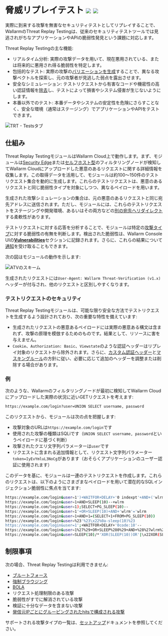 [al-brute-force-attack]:      ../../attacks-vulns-list.md#brute-force-attack
[al-forced-browsing]:         ../../attacks-vulns-list.md#forced-browsing
[al-bola]:                     ../../attacks-vulns-list.md#broken-object-level-authorization-bola
[img-verification-statuses]:    ../../images/user-guides/events/attack-verification-statuses.png
[img-verified-icon]:            ../../images/user-guides/events/verified.png
[img-error-icon]:               ../../images/user-guides/events/error.png#mini
[img-forced-icon]:              ../../images/user-guides/events/forced.png#mini
[img-sheduled-icon]:            ../../images/user-guides/events/sheduled.png#mini
[img-cloud-icon]:               ../../images/user-guides/events/cloud.png#mini
[img-skip-icon]:                ../../images/user-guides/events/skipped.png#mini
[img-happening-icon]:           ../../images/user-guides/events/happening.png#mini

# 脅威リプレイテスト <a href="../../../about-wallarm/subscription-plans/#core-subscription-plans"><img src="../../../images/api-security-tag.svg" style="border: none;"></a> <a href="../../../about-wallarm/subscription-plans/#core-subscription-plans"><img src="../../../images/security-testing-tag.svg" style="border: none;"></a>

実際に到来する攻撃を無害なセキュリティテストとしてリプレイすることで、WallarmのThreat Replay Testingは、従来のセキュリティテストツールでは見逃されがちなアプリケーションやAPIの脆弱性発見という課題に対応します。

Threat Replay Testingの主な機能:

* リアルタイム分析: 実際の攻撃データを用いて、現在悪用されている、または将来的に悪用され得る脆弱性を特定します。   
* 包括的なテスト: 実際の攻撃の[バリエーションを生成](#how-it-works)することで、異なる攻撃ベクトルを探索し、元の攻撃者が見逃した弱点を露出させます。    
* 安全なシミュレーション: テストリクエストから有害なコードや機密性の高い認証情報を[除去](#test-request-security)し、テストによって損害やシステム侵害が生じないようにします。   
* 本番以外でのテスト: 本番データやシステムの安定性を危険にさらすことなく、安全な環境（通常はステージング）でアプリケーションやAPIをテストできます。 

![TRT - Testsタブ](../../images/vulnerability-detection/trt-tests.png)

<a id="how-it-works"></a>
## 仕組み

Threat Replay TestingモジュールはWallarm Cloud上で動作します。まず、モジュールは[Security Edge](../../installation/security-edge/overview.md)または[セルフホスト型](../../installation/supported-deployment-options.md)のフィルタリングノードが検知してWallarm Cloudにアップロードした悪意のあるリクエストに関する詳細情報を収集します。この取得データを活用して、モジュールは約100〜150件のテストリクエスト集合を動的に生成します。これらのテストリクエストは、悪意のあるリクエストと同じ脆弱性タイプを対象にしつつ、異なるペイロードを用います。

生成された攻撃シミュレーションの集合は、元の悪意のあるリクエストと同じ宛先アドレスに送信されます。ただし、モジュールには、これらのテストリクエストをステージングや開発環境、あるいはその両方などの[別の宛先へリダイレクト](setup.md#configure-test-policies)する柔軟性があります。

テストリクエストに対する応答を分析することで、モジュールは特定の[攻撃タイプ](../../attacks-vulns-list.md)に対する脆弱性の有無を判断します。検出された脆弱性は、Wallarm Console UIの[**Vulnerabilities**](../../user-guides/vulnerabilities.md)セクションに記録されます。さらに、これらの結果について[通知](../../user-guides/settings/integrations/integrations-intro.md)を受け取ることもできます。

次の図はモジュールの動作を示します:

![ATVのスキーム](../../images/vulnerability-detection/active-threat-verification-scheme-prod.png)

生成されたリクエストには`User-Agent: Wallarm Threat-Verification (v1.x)`ヘッダーが付与され、他のリクエストと区別しやすくなります。

<a id="test-request-security"></a>
### テストリクエストのセキュリティ

Threat Replay Testingモジュールは、可能な限り安全な方法でテストリクエストを生成するよう設計されており、次の重要な特性を備えています:

* 生成されたリクエストの悪意あるペイロードには実際の悪意ある構文は含まれず、攻撃の原理を模倣するためのものです。結果として、リソースに害を与えません。
* `Cookie`、`Authorization: Basic`、`Viewstate`のような認証ヘッダーはリプレイ対象のリクエストから除外されます。さらに、[カスタム認証ヘッダー](setup.md#rewrites)と[マスキングルール](../../user-guides/rules/sensitive-data-rule.md)の方針に従い、必要に応じて追加のヘッダーを調整または削除する場合があります。

### 例

次のような、Wallarmのフィルタリングノードが最初に検知してWallarm Cloudにアップロードした実際の状況に近いGETリクエストを考えます:

```bash
https://example.com/login?user=UNION SELECT username, password
```

このリクエストから、モジュールは次の点を把握します:

* 攻撃対象のURLは`https://example.com/login`です
* 使用された攻撃の種類はSQLiです（`UNION SELECT username, password`というペイロードに基づく判断）
* 攻撃されたクエリ文字列パラメーターは`user`です
* リクエストに含まれる追加情報として、リクエスト文字列パラメーター`token=IyEvYmluL3NoCg`があります（おそらくアプリケーションのユーザー認証に使用されます）

このデータを基に、モジュールは一連のテストリクエストを作成します。これらのリクエストは、以下のようにさまざまなペイロードを用いて潜在的なSQLインジェクション脆弱性に焦点を当てます:

```bash
https://example.com/login&user=1')+WAITFOR+DELAY+'0 indexpt'+AND+('wlrm'='wlrm
https://example.com/login&user=1+AND+SLEEP(10)--+wlrm
https://example.com/login&user=1);SELECT+PG_SLEEP(10)--
https://example.com/login&user=1'+OR+SLEEP(10)+AND+'wlrm'='wlrm
https://example.com/login&user=1+AND+1=(SELECT+1+FROM+PG_SLEEP(10))
https://example.com/login&user=%23'%23\x22%0a-sleep(10)%23
https://example.com/login&user=1';+WAITFOR+DELAY+'0code:10'--
https://example.com/login&user=1%27%29+OR+SLEEP%280%29+AND+%28%27wlrm%27%3D%27wlrm
https://example.com/login&user=SLEEP(10)/*'XOR(SLEEP(10))OR'|\x22XOR(SLEEP(10))OR\x22*/
```

## 制限事項

次の場合、Threat Replay Testingは利用できません:

* [ブルートフォース][al-brute-force-attack]
* [強制ブラウジング][al-forced-browsing]
* [BOLA][al-bola]
* リクエスト処理制限のある攻撃
* 脆弱性がすでに解消されている攻撃
* 検証に十分なデータを含まない攻撃
* [発信元IPごとにグルーピングされたhitsで構成される攻撃](../../admin-en/configuration-guides/protecting-with-thresholds.md)

サポートされる攻撃タイプの一覧は、[セットアップ](setup.md#configure-test-policies)ドキュメントを参照してください。